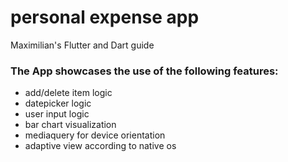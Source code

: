 # personal expense app

Maximilian's Flutter and Dart guide

### The App showcases the use of the following features:
- add/delete item logic
- datepicker logic
- user input logic
- bar chart visualization
- mediaquery for device orientation
- adaptive view according to native os
  
